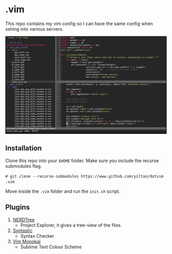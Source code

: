 # .vim

This repo contains my vim config so I can have the same config when sshing into various servers.

![screenshot](screenshot.png)
## Installation
Clone this repo into your ```$HOME``` folder. Make sure you include the recurse submodules flag.

```# git clone --recurse-submodules https://www.github.com/yiltan/dotvim .vim```

Move inside the ```.vim``` folder and run the ```init.sh``` script.

## Plugins

1. [NERDTree](https://www.github.com/scrooloose/nerdtree)
   - Project Explorer, it gives a tree-view of the files.
2. [Syntastic](https://www.github.com/vim-syntastic/syntastic)
   - Syntax Checker
3. [Vim Monokai](https://www.github.com/sickill/vim-monokai)
   - Sublime Text Colour Scheme


